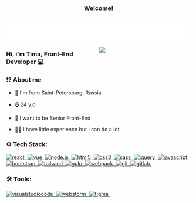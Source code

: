 <h3 align="center">
	Welcome!
	
</h3>
<p align="center">
	<img src="/assets/img/title.svg">
</p>

<img align="right" src="/assets/img/programmer.gif" width="250"/>

### Hi, i'm Tima, Front-End Developer 💻 

### ⁉️ About me 

- 🚩 I'm from Saint-Petersburg, Russia

- ⌚ 24 y.o

- 🚀 I want to be Senior Front-End

- 👨‍💻 I have little experience but I can do a lot


### ⚙️ Tech Stack:


<p>

<a href="#">
 <img alt="react" src="https://img.shields.io/badge/react(learning)-FF0000.svg?&style=for-the-badge&logo=react&logoColor=fff&logoWidth=20&labelColor=D00B0B" />&nbsp;
</a>
 <a href="#">
<img alt="vue" src="https://img.shields.io/badge/vue(learning)-FF0000.svg?&style=for-the-badge&logo=vuedotjs&logoColor=fff&logoWidth=20&labelColor=D00B0B" />&nbsp;
</a>
<a href="#">
<img alt="node.js" src="https://img.shields.io/badge/node.js(learning)-FF0000.svg?&style=for-the-badge&logo=node.js&logoColor=fff&logoWidth=20&labelColor=D00B0B" />&nbsp;
</a>
<a href="#">
<img alt="html5" src="https://img.shields.io/badge/html-FF0000.svg?&style=for-the-badge&logo=html5&logoColor=fff&logoWidth=20&labelColor=D00B0B" />&nbsp;
</a>
<a href="#">
<img alt="css3" src="https://img.shields.io/badge/css-FF0000.svg?&style=for-the-badge&logo=css3&logoColor=fff&logoWidth=20&labelColor=D00B0B" />&nbsp;
</a>
<a href="#">
<img alt="sass" src="https://img.shields.io/badge/sass-FF0000.svg?&style=for-the-badge&logo=sass&logoColor=fff&logoWidth=20&labelColor=D00B0B" />&nbsp;
</a>
<a href="#">
<img alt="jquery" src="https://img.shields.io/badge/jquery-FF0000.svg?&style=for-the-badge&logo=jquery&logoColor=fff&logoWidth=20&labelColor=D00B0B" />&nbsp;
</a>
<a href="#">
<img alt="javascript" src="https://img.shields.io/badge/javascript-FF0000.svg?&style=for-the-badge&logo=javascript&logoColor=fff&logoWidth=20&labelColor=D00B0B" />&nbsp;
</a>
<a href="#">
<img alt="bootstrap" src="https://img.shields.io/badge/bootstrap-FF0000.svg?&style=for-the-badge&logo=bootstrap&logoColor=fff&logoWidth=20&labelColor=D00B0B" />&nbsp;
</a>
<a href="#">
<img alt="tailwind" src="https://img.shields.io/badge/tailwind-FF0000.svg?&style=for-the-badge&logo=tailwindcss&logoColor=fff&logoWidth=20&labelColor=D00B0B" />&nbsp;
</a>
<a href="#">
<img alt="gulp" src="https://img.shields.io/badge/gulp-FF0000.svg?&style=for-the-badge&logo=gulp&logoColor=fff&logoWidth=20&labelColor=D00B0B" />&nbsp;
</a>
<a href="#">
<img alt="webpack" src="https://img.shields.io/badge/webpack-FF0000.svg?&style=for-the-badge&logo=webpack&logoColor=fff&logoWidth=20&labelColor=D00B0B" />&nbsp;
</a>
<a href="#">
<img alt="git" src="https://img.shields.io/badge/git-FF0000.svg?&style=for-the-badge&logo=git&logoColor=fff&logoWidth=20&labelColor=D00B0B" />&nbsp;
</a>
<a href="#">
<img alt="gitlab" src="https://img.shields.io/badge/gitlab-FF0000.svg?&style=for-the-badge&logo=gitlab&logoColor=fff&logoWidth=20&labelColor=D00B0B" />&nbsp;
</a>
</p>

### 🛠️ Tools:

<p>
<a href="#">
<img alt="visualstudiocode" src="https://img.shields.io/badge/visualstudiocode-7B6CDA.svg?&style=for-the-badge&logo=visualstudiocode&logoColor=fff&logoWidth=20&labelColor=6456B7" />&nbsp;
</a>
<a href="#">
<img alt="webstorm" src="https://img.shields.io/badge/webstorm-7B6CDA.svg?&style=for-the-badge&logo=webstorm&logoColor=fff&logoWidth=20&labelColor=6456B7" />&nbsp;
</a>
<a href="#">
<img alt="figma" src="https://img.shields.io/badge/figma-7B6CDA.svg?&style=for-the-badge&logo=figma&logoColor=fff&logoWidth=20&labelColor=6456B7" />&nbsp;
</a>
</p>
<!--
**Tima-Omega/Tima-Omega** is a ✨ _special_ ✨ repository because its `README.md` (this file) appears on your GitHub profile.

Here are some ideas to get you started:

- 🔭 I’m currently working on ...
- 🌱 I’m currently learning ...
- 👯 I’m looking to collaborate on ...
- 🤔 I’m looking for help with ...
- 💬 Ask me about ...
- 📫 How to reach me: ...
- 😄 Pronouns: ...
- ⚡ Fun fact: ...
-->
